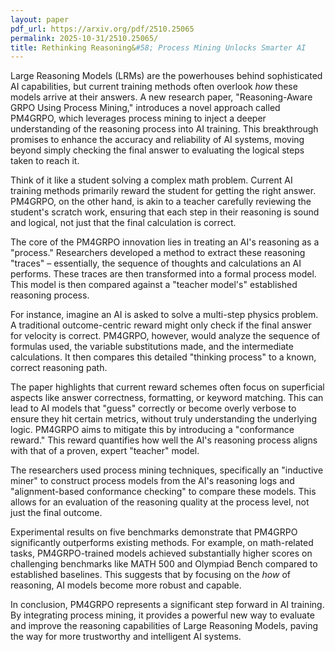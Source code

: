 ```yaml
---
layout: paper
pdf_url: https://arxiv.org/pdf/2510.25065
permalink: 2025-10-31/2510.25065/
title: Rethinking Reasoning&#58; Process Mining Unlocks Smarter AI
---
```




Large Reasoning Models (LRMs) are the powerhouses behind sophisticated AI capabilities, but current training methods often overlook *how* these models arrive at their answers. A new research paper, "Reasoning-Aware GRPO Using Process Mining," introduces a novel approach called PM4GRPO, which leverages process mining to inject a deeper understanding of the reasoning process into AI training. This breakthrough promises to enhance the accuracy and reliability of AI systems, moving beyond simply checking the final answer to evaluating the logical steps taken to reach it.

Think of it like a student solving a complex math problem. Current AI training methods primarily reward the student for getting the right answer. PM4GRPO, on the other hand, is akin to a teacher carefully reviewing the student's scratch work, ensuring that each step in their reasoning is sound and logical, not just that the final calculation is correct.

The core of the PM4GRPO innovation lies in treating an AI's reasoning as a "process." Researchers developed a method to extract these reasoning "traces" – essentially, the sequence of thoughts and calculations an AI performs. These traces are then transformed into a formal process model. This model is then compared against a "teacher model's" established reasoning process.

For instance, imagine an AI is asked to solve a multi-step physics problem. A traditional outcome-centric reward might only check if the final answer for velocity is correct. PM4GRPO, however, would analyze the sequence of formulas used, the variable substitutions made, and the intermediate calculations. It then compares this detailed "thinking process" to a known, correct reasoning path.

The paper highlights that current reward schemes often focus on superficial aspects like answer correctness, formatting, or keyword matching. This can lead to AI models that "guess" correctly or become overly verbose to ensure they hit certain metrics, without truly understanding the underlying logic. PM4GRPO aims to mitigate this by introducing a "conformance reward." This reward quantifies how well the AI's reasoning process aligns with that of a proven, expert "teacher" model.

The researchers used process mining techniques, specifically an "inductive miner" to construct process models from the AI's reasoning logs and "alignment-based conformance checking" to compare these models. This allows for an evaluation of the reasoning quality at the process level, not just the final outcome.

Experimental results on five benchmarks demonstrate that PM4GRPO significantly outperforms existing methods. For example, on math-related tasks, PM4GRPO-trained models achieved substantially higher scores on challenging benchmarks like MATH 500 and Olympiad Bench compared to established baselines. This suggests that by focusing on the *how* of reasoning, AI models become more robust and capable.

In conclusion, PM4GRPO represents a significant step forward in AI training. By integrating process mining, it provides a powerful new way to evaluate and improve the reasoning capabilities of Large Reasoning Models, paving the way for more trustworthy and intelligent AI systems.